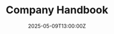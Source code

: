 ---
title: Company Handbook
linkTitle: Company Handbook
date: '2025-05-09T13:00:00Z'
weight: 1
description: Green Orbit Digital's handbook outlines company values, employment policies,
  compensation, benefits, and professional conduct, emphasizing sustainability, equal
  opportunity, and employee development. It includes guidelines for remote work, attendance,
  and health benefits, along with resources for career growth and workplace safety.
draft: false
ref: company-handbook
---